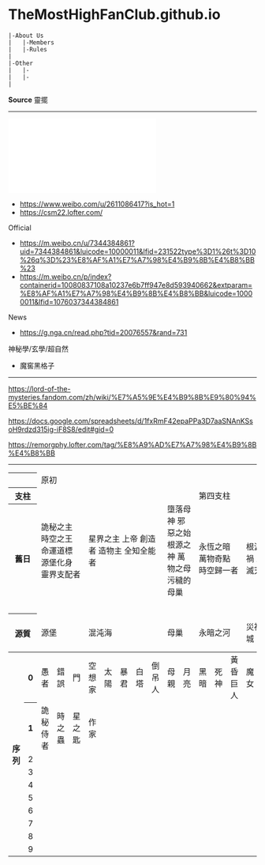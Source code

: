 # TheMostHighFanClub.github.io
    |-About Us
    |   |-Members
    |   |-Rules
    |
    |-Other
    |   |-
    |   |-
    |
    
**Source**
靈擺

***

![](Content/Setting/序列.md)

- https://www.weibo.com/u/2611086417?is_hot=1
- https://csm22.lofter.com/

Official
- https://m.weibo.cn/u/7344384861?uid=7344384861&luicode=10000011&lfid=231522type%3D1%26t%3D10%26q%3D%23%E8%AF%A1%E7%A7%98%E4%B9%8B%E4%B8%BB%23
- https://m.weibo.cn/p/index?containerid=10080837108a10237e6b7ff947e8d593940662&extparam=%E8%AF%A1%E7%A7%98%E4%B9%8B%E4%B8%BB&luicode=10000011&lfid=1076037344384861

News
- https://g.nga.cn/read.php?tid=20076557&rand=731

神秘學/玄學/超自然
- 魔窖黑格子
***
https://lord-of-the-mysteries.fandom.com/zh/wiki/%E7%A5%9E%E4%B9%8B%E9%80%94%E5%BE%84

https://docs.google.com/spreadsheets/d/1fxRmF42epaPPa3D7aaSNAnKSsoH9rdzd315ig-iF8S8/edit#gid=0

https://remorgphy.lofter.com/tag/%E8%A9%AD%E7%A7%98%E4%B9%8B%E4%B8%BB
***
<table>
  <thead>
    <tr>
      <th colspan="2"></th>
      <td colspan="22">原初</td>
    </tr>
    <tr>
      <th colspan="2">支柱</th>
      <td colspan="3" rowspan="2">
        詭秘之主
        時空之王
        命運道標
        源堡化身
        靈界支配者
      </td>
      <td colspan="5" rowspan="2">
        星界之主
        上帝
        創造者
        造物主
        全知全能者
      </td>
      <td colspan="2" rowspan="2">
        墮落母神
        邪惡之始
        根源之神
        萬物之母
        污穢的母巢
      </td>
      <td colspan="5">
        第四支柱
      </td>
    </tr>
    <tr>
      <th colspan="2">舊日</th>
      <td colspan="3">
        永恆之暗
        萬物奇點
        時空歸一者
      </td>
      <td colspan="2">
        根源之禍
        毀滅天災
      </td>
      <td>
        無盡的混亂
        命運化身
      </td>
      <td colspan="2">
        失序者
        秩序陰影
      </td>
      <td colspan="2">
        惡魔之父
        異類之主
        詛咒之源
      </td>
      <td colspan="2">
        知識之妖
        瘋狂奧秘
      </td>
    <tr>
      <th colspan="2">源質</th>
      <td colspan="3">源堡</th>
      <td colspan="5">混沌海</th>
      <td colspan="2">母巢</td>
      <td colspan="3">永暗之河</th>
      <td colspan="2">災禍之城</th>
      <td>光之鑰</td>
      <td colspan="2">失序之國</td>
      <td colspan="2">暗影世界</td>
      <td colspan="2">知識荒野</th>
    </tr>
  </thead>
  <tbody>
    <tr>
      <th rowspan="11">序列</th>
    </tr>
    <tr>
      <th>0</th>
      <td>愚者</td>
      <td>錯誤</td>
      <td>門</td>
      <td>空想家</td>
      <td>太陽</td>
      <td>暴君</td>
      <td>白塔</td>
      <td>倒吊人</td>
      <td>母親</td>
      <td>月亮</td>
      <td>黑暗</td>
      <td>死神</td>
      <td>黃昏巨人</td>
      <td>魔女</td>
      <td>紅祭司</td>
      <td>命運之輪</td>
      <td>黑皇帝</td>
      <td>審判者</td>
      <td>深淵</td>
      <td>被縛者</td>
      <td>隱者</td>
      <td>完美者</td>
    </tr>
    <tr>
      <th>1</th>
      <td>詭秘侍者</td>
      <td>時之蟲</td>
      <td>星之匙</td>
      <td>作家</td>
      <td style="text-align: center"> </td>
      <td style="text-align: center"> </td>
      <td style="text-align: center"> </td>
      <td style="text-align: center"> </td>
      <td style="text-align: center"> </td>
      <td style="text-align: center"> </td>
      <td style="text-align: center"> </td>
      <td style="text-align: center"> </td>
      <td style="text-align: center"> </td>
      <td style="text-align: center"> </td>
      <td style="text-align: center"> </td>
      <td style="text-align: center"> </td>
      <td style="text-align: center"> </td>
      <td style="text-align: center"> </td>
      <td style="text-align: center"> </td>
      <td style="text-align: center"> </td>
      <td style="text-align: center"> </td>
      <td style="text-align: center"> </td>
    </tr>
    <tr>
      <td style="text-align: center">2</td>
      <td style="text-align: center"> </td>
      <td style="text-align: center"> </td>
      <td style="text-align: center"> </td>
      <td style="text-align: center"> </td>
      <td style="text-align: center"> </td>
      <td style="text-align: center"> </td>
      <td style="text-align: center"> </td>
      <td style="text-align: center"> </td>
      <td style="text-align: center"> </td>
      <td style="text-align: center"> </td>
      <td style="text-align: center"> </td>
      <td style="text-align: center"> </td>
      <td style="text-align: center"> </td>
      <td style="text-align: center"> </td>
      <td style="text-align: center"> </td>
      <td style="text-align: center"> </td>
      <td style="text-align: center"> </td>
      <td style="text-align: center"> </td>
      <td style="text-align: center"> </td>
      <td style="text-align: center"> </td>
      <td style="text-align: center"> </td>
      <td style="text-align: center"> </td>
    </tr>
    <tr>
      <td style="text-align: center">3</td>
      <td style="text-align: center"> </td>
      <td style="text-align: center"> </td>
      <td style="text-align: center"> </td>
      <td style="text-align: center"> </td>
      <td style="text-align: center"> </td>
      <td style="text-align: center"> </td>
      <td style="text-align: center"> </td>
      <td style="text-align: center"> </td>
      <td style="text-align: center"> </td>
      <td style="text-align: center"> </td>
      <td style="text-align: center"> </td>
      <td style="text-align: center"> </td>
      <td style="text-align: center"> </td>
      <td style="text-align: center"> </td>
      <td style="text-align: center"> </td>
      <td style="text-align: center"> </td>
      <td style="text-align: center"> </td>
      <td style="text-align: center"> </td>
      <td style="text-align: center"> </td>
      <td style="text-align: center"> </td>
      <td style="text-align: center"> </td>
      <td style="text-align: center"> </td>
    </tr>
    <tr>
      <td style="text-align: center">4</td>
      <td style="text-align: center"> </td>
      <td style="text-align: center"> </td>
      <td style="text-align: center"> </td>
      <td style="text-align: center"> </td>
      <td style="text-align: center"> </td>
      <td style="text-align: center"> </td>
      <td style="text-align: center"> </td>
      <td style="text-align: center"> </td>
      <td style="text-align: center"> </td>
      <td style="text-align: center"> </td>
      <td style="text-align: center"> </td>
      <td style="text-align: center"> </td>
      <td style="text-align: center"> </td>
      <td style="text-align: center"> </td>
      <td style="text-align: center"> </td>
      <td style="text-align: center"> </td>
      <td style="text-align: center"> </td>
      <td style="text-align: center"> </td>
      <td style="text-align: center"> </td>
      <td style="text-align: center"> </td>
      <td style="text-align: center"> </td>
      <td style="text-align: center"> </td>
    </tr>
    <tr>
      <td style="text-align: center">5</td>
      <td style="text-align: center"> </td>
      <td style="text-align: center"> </td>
      <td style="text-align: center"> </td>
      <td style="text-align: center"> </td>
      <td style="text-align: center"> </td>
      <td style="text-align: center"> </td>
      <td style="text-align: center"> </td>
      <td style="text-align: center"> </td>
      <td style="text-align: center"> </td>
      <td style="text-align: center"> </td>
      <td style="text-align: center"> </td>
      <td style="text-align: center"> </td>
      <td style="text-align: center"> </td>
      <td style="text-align: center"> </td>
      <td style="text-align: center"> </td>
      <td style="text-align: center"> </td>
      <td style="text-align: center"> </td>
      <td style="text-align: center"> </td>
      <td style="text-align: center"> </td>
      <td style="text-align: center"> </td>
      <td style="text-align: center"> </td>
      <td style="text-align: center"> </td>
    </tr>
    <tr>
      <td style="text-align: center">6</td>
      <td style="text-align: center"> </td>
      <td style="text-align: center"> </td>
      <td style="text-align: center"> </td>
      <td style="text-align: center"> </td>
      <td style="text-align: center"> </td>
      <td style="text-align: center"> </td>
      <td style="text-align: center"> </td>
      <td style="text-align: center"> </td>
      <td style="text-align: center"> </td>
      <td style="text-align: center"> </td>
      <td style="text-align: center"> </td>
      <td style="text-align: center"> </td>
      <td style="text-align: center"> </td>
      <td style="text-align: center"> </td>
      <td style="text-align: center"> </td>
      <td style="text-align: center"> </td>
      <td style="text-align: center"> </td>
      <td style="text-align: center"> </td>
      <td style="text-align: center"> </td>
      <td style="text-align: center"> </td>
      <td style="text-align: center"> </td>
      <td style="text-align: center"> </td>
    </tr>
    <tr>
      <td style="text-align: center">7</td>
      <td style="text-align: center"> </td>
      <td style="text-align: center"> </td>
      <td style="text-align: center"> </td>
      <td style="text-align: center"> </td>
      <td style="text-align: center"> </td>
      <td style="text-align: center"> </td>
      <td style="text-align: center"> </td>
      <td style="text-align: center"> </td>
      <td style="text-align: center"> </td>
      <td style="text-align: center"> </td>
      <td style="text-align: center"> </td>
      <td style="text-align: center"> </td>
      <td style="text-align: center"> </td>
      <td style="text-align: center"> </td>
      <td style="text-align: center"> </td>
      <td style="text-align: center"> </td>
      <td style="text-align: center"> </td>
      <td style="text-align: center"> </td>
      <td style="text-align: center"> </td>
      <td style="text-align: center"> </td>
      <td style="text-align: center"> </td>
      <td style="text-align: center"> </td>
    </tr>
    <tr>
      <td style="text-align: center">8</td>
      <td style="text-align: center"> </td>
      <td style="text-align: center"> </td>
      <td style="text-align: center"> </td>
      <td style="text-align: center"> </td>
      <td style="text-align: center"> </td>
      <td style="text-align: center"> </td>
      <td style="text-align: center"> </td>
      <td style="text-align: center"> </td>
      <td style="text-align: center"> </td>
      <td style="text-align: center"> </td>
      <td style="text-align: center"> </td>
      <td style="text-align: center"> </td>
      <td style="text-align: center"> </td>
      <td style="text-align: center"> </td>
      <td style="text-align: center"> </td>
      <td style="text-align: center"> </td>
      <td style="text-align: center"> </td>
      <td style="text-align: center"> </td>
      <td style="text-align: center"> </td>
      <td style="text-align: center"> </td>
      <td style="text-align: center"> </td>
      <td style="text-align: center"> </td>
    </tr>
    <tr>
      <td style="text-align: center">9</td>
      <td style="text-align: center"> </td>
      <td style="text-align: center"> </td>
      <td style="text-align: center"> </td>
      <td style="text-align: center"> </td>
      <td style="text-align: center"> </td>
      <td style="text-align: center"> </td>
      <td style="text-align: center"> </td>
      <td style="text-align: center"> </td>
      <td style="text-align: center"> </td>
      <td style="text-align: center"> </td>
      <td style="text-align: center"> </td>
      <td style="text-align: center"> </td>
      <td style="text-align: center"> </td>
      <td style="text-align: center"> </td>
      <td style="text-align: center"> </td>
      <td style="text-align: center"> </td>
      <td style="text-align: center"> </td>
      <td style="text-align: center"> </td>
      <td style="text-align: center"> </td>
      <td style="text-align: center"> </td>
      <td style="text-align: center"> </td>
      <td style="text-align: center"> </td>
    </tr>
    </tbody>
</table>
</html>
